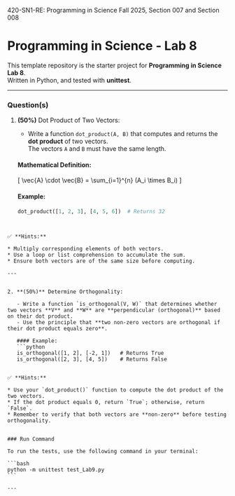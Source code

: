 
420-SN1-RE: Programming in Science Fall 2025, Section 007 and Section 008  

# Programming in Science - Lab 8

This template repository is the starter project for **Programming in Science Lab 8**.  
Written in Python, and tested with **unittest**.

---

### Question(s)

1. **(50%)** Dot Product of Two Vectors:
   
   - Write a function `dot_product(A, B)` that computes and returns the **dot product** of two vectors.  
     The vectors `A` and `B` must have the same length.

   #### Mathematical Definition:
   \[
   \vec{A} \cdot \vec{B} = \sum_{i=1}^{n} (A_i \times B_i)
   \]

   #### Example:
   ```python
   dot_product([1, 2, 3], [4, 5, 6])  # Returns 32
````


✅ **Hints:**

* Multiply corresponding elements of both vectors.
* Use a loop or list comprehension to accumulate the sum.
* Ensure both vectors are of the same size before computing.

---


2. **(50%)** Determine Orthogonality:
   
   - Write a function `is_orthogonal(V, W)` that determines whether two vectors **V** and **W** are **perpendicular (orthogonal)** based on their dot product.
   - Use the principle that **two non-zero vectors are orthogonal if their dot product equals zero**.

   #### Example:
   ```python
   is_orthogonal([1, 2], [-2, 1])   # Returns True
   is_orthogonal([2, 3], [4, 5])    # Returns False


✅ **Hints:**

* Use your `dot_product()` function to compute the dot product of the two vectors.
* If the dot product equals 0, return `True`; otherwise, return `False`.
* Remember to verify that both vectors are **non-zero** before testing orthogonality.


### Run Command

To run the tests, use the following command in your terminal:

```bash
python -m unittest test_Lab9.py
```

---



